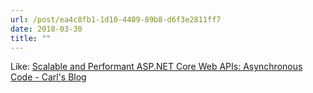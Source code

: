 ```yaml
---
url: /post/ea4c8fb1-1d10-4409-89b8-d6f3e2811ff7
date: 2018-03-30
title: ""
---
```



Like: [Scalable and Performant ASP.NET Core Web APIs: Asynchronous Code - Carl's Blog](https://www.carlrippon.com/scalable-and-performant-asp-net-core-web-apis-asynchronous-operations/)

